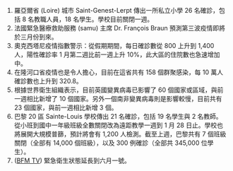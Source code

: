 1. 羅亞爾省 \(Loire\) 城市 Saint-Genest-Lerpt 傳出一所私立小學 26 名確診，包括 8 名教職人員，18 名學生。學校目前關閉一週。
1. 法國緊急醫療救助服務 \(samu\) 主席 Dr. François Braun 預測第三波疫情即將於三月份到來。
1. 奧克西塔尼疫情指數警示：從假期期間，每日確診數從 800 上升到 1,400 人，陽性確診率 1 月第二週比前一週上升 10%，此大區的住院數也急速增加中。
1. 在隆河口省疫情也是令人擔心，目前在這省共有 158 個群聚感染，每 10 萬人確診數也上升到 320.8。
1. 根據世界衛生組織表示，目前英國變異病毒已影響了 60 個國家或區域，與前一週相比新增了 10 個國家。另外一個南非變異病毒則是影響較慢，目前共有 23 個國家，與前一週相比新增 3 個。
1. 巴黎 20 區 Sainte-Louis 學校傳出 21 名確診，包括 19 名學生與 2 名教師。從小班到國中一年級班級全數關閉改為遠距教學一週到 1 月 28 日止。學校也將展開大規模普篩，預計將會有 1,200 人檢測。截至上週，巴黎共有 7 個班級關閉（全部有 14,000 個班級），以及 300 例確診（全部共 345,000 位學生）。
1. ([BFM TV](https://tinyurl.com/yjnwm9xb)) 緊急衛生狀態延長到六月一號。